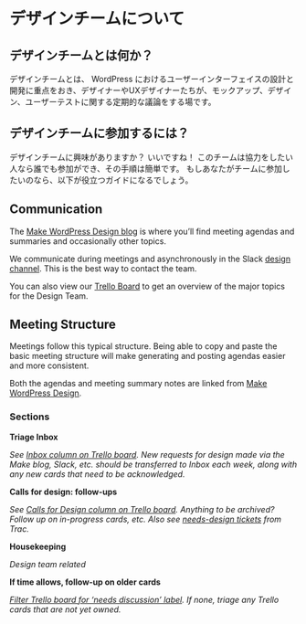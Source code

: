 <!-- # About the team -->
# デザインチームについて

<!-- ## What is the Design Team? -->
## デザインチームとは何か？

<!-- The design group is focused on the designing and developing the user interface. It’s a home for designers and UXers alike. There are regular discussions about mockups, design, and user testing. -->
デザインチームとは、 WordPress におけるユーザーインターフェイスの設計と開発に重点をおき、デザイナーやUXデザイナーたちが、モックアップ、デザイン、ユーザーテストに関する定期的な議論をする場です。

<!-- ## How to get involved? -->
## デザインチームに参加するには？

<!-- Are you interested in joining the Design Team? Great! The team is open to anyone who wants to help out, and the process is simple. If you would like to join the team here is a useful guide. -->
デザインチームに興味がありますか？ いいですね！ このチームは協力をしたい人なら誰でも参加ができ、その手順は簡単です。 もしあなたがチームに参加したいのなら、以下が役立つガイドになるでしょう。

## Communication

The [Make WordPress Design blog](https://make.wordpress.org/design/) is where you’ll find meeting agendas and summaries and occasionally other topics.

We communicate during meetings and asynchronously in the Slack [design channel](http://wordpress.slack.com/messages/design/). This is the best way to contact the team.

You can also view our [Trello Board](https://trello.com/c/RrAyxp7T) to get an overview of the major topics for the Design Team.

## Meeting Structure

Meetings follow this typical structure. Being able to copy and paste the basic meeting structure will make generating and posting agendas easier and more consistent.

Both the agendas and meeting summary notes are linked from [Make WordPress Design](https://make.wordpress.org/design/).

### Sections

**Triage Inbox**

*See [Inbox column on Trello board](https://trello.com/b/fnHScayo/design-team). New requests for design made via the Make blog, Slack, etc. should be transferred to Inbox each week, along with any new cards that need to be acknowledged.*

**Calls for design: follow-ups**

*See [Calls for Design column on Trello board](https://trello.com/b/fnHScayo/design-team). Anything to be archived? Follow up on in-progress cards, etc. Also see [needs-design tickets](https://core.trac.wordpress.org/query?status=!closed&keywords=~needs-design) from Trac.*

**Housekeeping**

*Design team related*

**If time allows, follow-up on older cards**

*[Filter Trello board for ‘needs discussion’ label](https://trello.com/b/fnHScayo/design-team?menu=filter&filter=label:Needs%20discussion). If none, triage any Trello cards that are not yet owned.*
